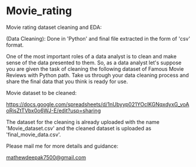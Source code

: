 # Movie_rating
 Movie rating dataset cleaning and EDA:
 
(Data Cleaning): Done in 'Python' and final file extracted in the form of 'csv' format.

One of the most important roles of a data analyst is to clean and make sense of the data presented to them. So, as a data analyst let's suppose you are given the task of cleaning the following dataset of Famous Movie Reviews with Python path. Take us through your data cleaning process and share the final data that you think is ready for use.

Movie dataset to be cleaned:

https://docs.google.com/spreadsheets/d/1nUbyyp021YOclKGNqxdyxG_voAoRjsZtTVbx0o6WJ-E/edit?usp=sharing

The dataset for the cleaning is already uploaded with the name 'Movie_dataset.csv' and the cleaned dataset is uploaded as 'final_movie_data.csv'.

Please mail me for more details and guidance:

mathewdeepak7500@gmail.com
